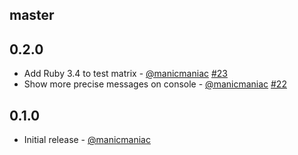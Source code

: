 ## master

## 0.2.0
* Add Ruby 3.4 to test matrix - [@manicmaniac](https://github.com/manicmaniac) [#23](https://github.com/manicmaniac/fastlane-plugin-sync_devices/pull/23)
* Show more precise messages on console - [@manicmaniac](https://github.com/manicmaniac) [#22](https://github.com/manicmaniac/fastlane-plugin-sync_devices/pull/22)

## 0.1.0

* Initial release - [@manicmaniac](https://github.com/manicmaniac)
